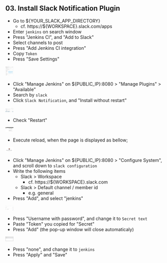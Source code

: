 ## 03. Install Slack Notification Plugin

- Go to ${YOUR_SLACK_APP_DIRECTORY}
  - cf. https://${WORKSPACE}.slack.com/apps
- Enter `jenkins` on search window
- Press "Jenkins CI", and "Add to Slack"
- Select channels to post
- Press "Add Jenkins CI integration"
- Copy `Token`
- Press "Save Settings"

<img src="/docs/03_installSlackPlugin/img/slackApp.png" alt="Config slack app" style="max-width:5%;">

- Click "Manage Jenkins" on ${PUBLIC_IP}:8080 > "Manage Plugins" > "Available"
- Search by `slack`
- Click `Slack Notification`, and "Install without restart"

<img src="/docs/03_installSlackPlugin/img/installSlackNotificationPlugin.png" alt="install Slack Notification Plugin" style="max-width:5%;">

- Check "Restart"

<img src="/docs/03_installSlackPlugin/img/restartJenkins.png" alt="Get restart" style="max-width:5%;">

- Execute reload, when the page is displayed as bellow;

<img src="/docs/03_installSlackPlugin/img/executeReload.png" alt="Get restart" style="max-width:5%;">

- Click "Manage Jenkins" on ${PUBLIC_IP}:8080 > "Configure System", and scroll down to `slack configuration`
- Write the following items
  - Slack > Workspace
    - cf. https://${WORKSPACE}.slack.com
  - Slack > Default channel / member id
    - e.g. general
- Press "Add", and select "jenkins"

<img src="/docs/03_installSlackPlugin/img/configSlackPlugin1.png" alt="Config slack plugin" style="max-width:5%;">

- Press "Username with password", and change it to `Secret text`
- Paste "Token" you copied for "Secret"
- Press "Add" (the pop-up window will close automaticaly)

<img src="/docs/03_installSlackPlugin/img/configSlackPlugin2.png" alt="Config slack plugin" style="max-width:5%;">

- Press "none", and change it to `jenkins`
- Press "Apply" and "Save"

 	